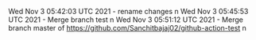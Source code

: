 Wed Nov  3 05:42:03 UTC 2021 - rename changes n
Wed Nov  3 05:45:53 UTC 2021 - Merge branch test n
Wed Nov  3 05:51:12 UTC 2021 - Merge branch master of https://github.com/Sanchitbajaj02/github-action-test n
